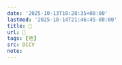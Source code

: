 ```yaml
---
date: '2025-10-13T10:28:35+08:00'
lastmod: '2025-10-14T21:46:45-08:00'
title: 􄥉
url: 􄥉
tags: [祰]
src: DCCV
note:
---
```

